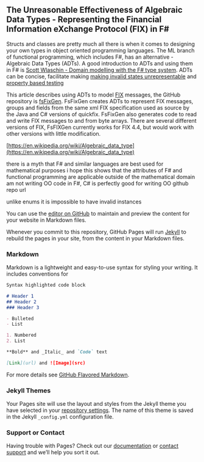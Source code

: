 ## The Unreasonable Effectiveness of Algebraic Data Types - Representing the Financial Information eXchange Protocol (FIX) in F# #

Structs and classes are pretty much all there is when it comes to designing your own types in object oriented programming languages. The ML branch of functional programming, which includes F#, has an alternative - Algebraic Data Types (ADTs). A good introduction to ADTs and using them in F# is [Scott Wlaschin - Domain modelling with the F# type system](https://vimeo.com/97507575). ADTs can be concise, facilitate making [making invalid states unrepresentable](http://fsharpforfunandprofit.com/posts/designing-with-types-making-illegal-states-unrepresentable/) and  [property based testing](http://fsharpforfunandprofit.com/posts/property-based-testing)


This article describes using ADTs to model [FIX](https://en.wikipedia.org/wiki/Financial_Information_eXchange) messages, the GitHub repository is [fsFixGen](https://github.com/Ian144/fsFixGen). FsFixGen creates ADTs to represent FIX messages, groups and fields from the same xml FIX specification used as source by the Java and C# versions of quickfix. FsFixGen also generates code to read and write FIX messages to and from byte arrays. There are several different versions of FIX, FsFIXGen currently works for FIX 4.4, but would work with other versions with little modification.



[https://en.wikipedia.org/wiki/Algebraic_data_type](https://en.wikipedia.org/wiki/Algebraic_data_type)

there is a myth that F# and similar languages are best used for mathematical purposes
i hope this shows that the attributes of F# and functional programming are applicable outside of the mathematical domain
am not writing OO code in F#, C# is perfectly good for writing OO
github repo url

unlike enums it is impossible to have invalid instances


You can use the [editor on GitHub](https://github.com/Ian144/Ian144.github.io/edit/master/README.md) to maintain and preview the content for your website in Markdown files.

Whenever you commit to this repository, GitHub Pages will run [Jekyll](https://jekyllrb.com/) to rebuild the pages in your site, from the content in your Markdown files.

### Markdown

Markdown is a lightweight and easy-to-use syntax for styling your writing. It includes conventions for

```markdown
Syntax highlighted code block

# Header 1
## Header 2
### Header 3

- Bulleted
- List

1. Numbered
2. List

**Bold** and _Italic_ and `Code` text

[Link](url) and ![Image](src)
```

For more details see [GitHub Flavored Markdown](https://guides.github.com/features/mastering-markdown/).

### Jekyll Themes

Your Pages site will use the layout and styles from the Jekyll theme you have selected in your [repository settings](https://github.com/Ian144/Ian144.github.io/settings). The name of this theme is saved in the Jekyll `_config.yml` configuration file.

### Support or Contact

Having trouble with Pages? Check out our [documentation](https://help.github.com/categories/github-pages-basics/) or [contact support](https://github.com/contact) and we’ll help you sort it out.
